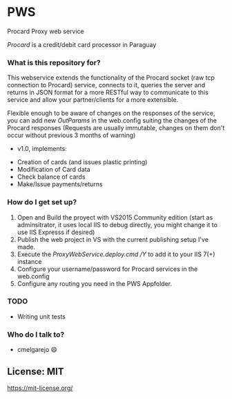 # PWS #

Procard Proxy web service

*Procard* is a credit/debit card processor in Paraguay

### What is this repository for? ###

This webservice extends the functionality of the Procard socket (raw tcp connection to Procard) service, connects to it, queries the server and returns in JSON format for a more RESTful way to communicate to this service and allow your partner/clients for a more extensible.

Flexible enough to be aware of changes on the responses of the service, you can add new *OutParams* in the web.config suiting the changes of the Procard responses (Requests are usually immutable, changes on them don't occur without previous 3 months of warning)

* v1.0, implements:
- Creation of cards (and issues plastic printing)
- Modification of Card data
- Check balance of cards
- Make/Issue payments/returns

### How do I get set up? ###

1. Open and Build the proyect with VS2015 Community edition (start as adminsitrator, it uses local IIS to debug directly, you might change it to use IIS Expresss if desired)
2. Publish the web project in VS with the current publishing setup I've made.
3. Execute the *ProxyWebService.deploy.cmd /Y* to add it to your IIS 7(+) instance
4. Configure your username/password for Procard services in the web.config
5. Configure any routing you need in the PWS Appfolder.

### TODO ###

* Writing unit tests

### Who do I talk to? ###

* cmelgarejo :smile:


## License: **MIT** ##
https://mit-license.org/
